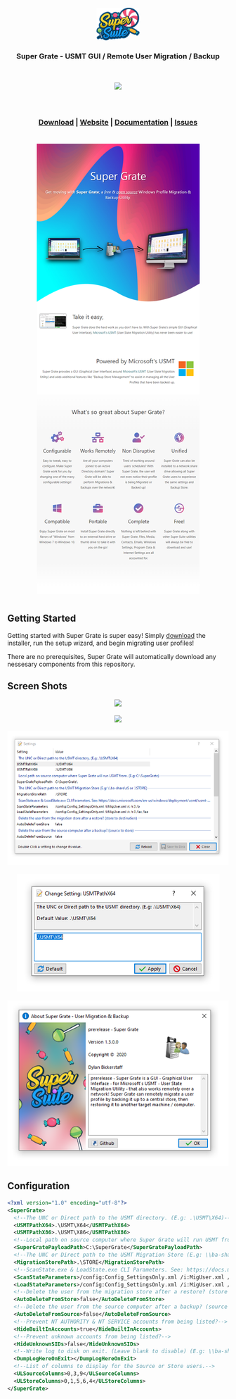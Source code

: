 <p align="center">
  <img height="74" src="https://raw.githubusercontent.com/krisdb2009/documentation/master/images/supersweet.png">
<p>
<h3 align="center">Super Grate - USMT GUI / Remote User Migration / Backup </h3>
<h1 align="center">
  <img src="https://belowaverage.visualstudio.com/SuperGrate/_apis/build/status/belowaverage-org.SuperGrate?branchName=master"><br><br>
</h1>
<h3 align="center">
  <a href="https://github.com/belowaverage-org/SuperGrate/releases">Download</a> | <a href="https://belowaverage.org/software/supergrate">Website</a> | <a href="https://github.com/belowaverage-org/SuperGrate/wiki">Documentation</a> | <a href="https://github.com/belowaverage-org/SuperGrate/issues">Issues</a>
</h3>

<h1></h1>

<p align="center">
  <img src="https://raw.githubusercontent.com/krisdb2009/documentation/master/supergrate/promo.png">
</p>

<h1></h1>

<h2>Getting Started</h2>
<p>Getting started with Super Grate is super easy! Simply <a href="https://github.com/belowaverage-org/SuperGrate/releases">download</a> the installer, run the setup wizard, and begin migrating user profiles! </p>
<p>There are no prerequisites, Super Grate will automatically download any nessesary components from this repository.</p>

<h2>Screen Shots</h2>
<p align="center">
  <img src="https://raw.githubusercontent.com/krisdb2009/documentation/master/supergrate/Annotation%202020-02-21%20094109.png">
  <br><br>
  <img src="https://raw.githubusercontent.com/krisdb2009/documentation/master/supergrate/Annotation%202020-02-21%20095111.png">
  <br><br>
  <img src="https://raw.githubusercontent.com/krisdb2009/documentation/master/supergrate/Annotation%202020-02-21%20095207.png">
  <br><br>
  <img src="https://raw.githubusercontent.com/krisdb2009/documentation/master/supergrate/Annotation%202020-02-21%20095327.png">
  <br><br>
  <img src="https://raw.githubusercontent.com/krisdb2009/documentation/master/supergrate/Annotation%202020-02-21%20095554.png">
</p>

<h2>Configuration</h2>

```xml
<?xml version="1.0" encoding="utf-8"?>
<SuperGrate>
  <!--The UNC or Direct path to the USMT directory. (E.g: .\USMT\X64)-->
  <USMTPathX64>.\USMT\X64</USMTPathX64>
  <USMTPathX86>.\USMT\X86</USMTPathX86>
  <!--Local path on source computer where Super Grate will run USMT from. (E.g: C:\SuperGrate)-->
  <SuperGratePayloadPath>C:\SuperGrate</SuperGratePayloadPath>
  <!--The UNC or Direct path to the USMT Migration Store (E.g: \\ba-share\s$ or .\STORE)-->
  <MigrationStorePath>.\STORE</MigrationStorePath>
  <!--ScanState.exe & LoadState.exe CLI Parameters. See: https://docs.microsoft.com/en-us/windows/deployment/usmt/usmt-command-line-syntax -->
  <ScanStateParameters>/config:Config_SettingsOnly.xml /i:MigUser.xml /c /r:3 /o</ScanStateParameters>
  <LoadStateParameters>/config:Config_SettingsOnly.xml /i:MigUser.xml /c /r:3 /lac /lae</LoadStateParameters>
  <!--Delete the user from the migration store after a restore? (store to destination)-->
  <AutoDeleteFromStore>false</AutoDeleteFromStore>
  <!--Delete the user from the source computer after a backup? (source to store)-->
  <AutoDeleteFromSource>false</AutoDeleteFromSource>
  <!--Prevent NT AUTHORITY & NT SERVICE accounts from being listed?-->
  <HideBuiltInAccounts>true</HideBuiltInAccounts>
  <!--Prevent unknown accounts from being listed?-->
  <HideUnknownSIDs>false</HideUnknownSIDs>
  <!--Write log to disk on exit. (Leave blank to disable) (E.g: \\ba-share\s$\Logs or .\Logs)-->
  <DumpLogHereOnExit></DumpLogHereOnExit>
  <!--List of columns to display for the Source or Store users.-->
  <ULSourceColumns>0,3,9</ULSourceColumns>
  <ULStoreColumns>0,1,5,6,4</ULStoreColumns>
</SuperGrate>
```
